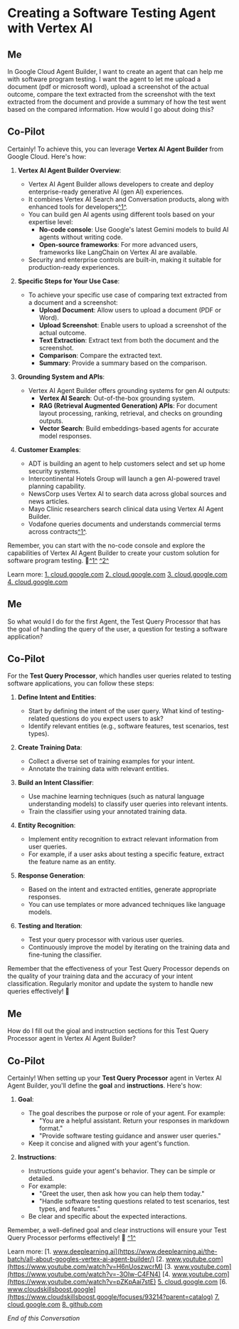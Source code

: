 # Creating a Software Testing Agent with Vertex AI  

## Me
In Google Cloud Agent Builder, I want to create an agent that can help me with software program testing. I want the agent to let me upload a document (pdf or microsoft word), upload a screenshot of the actual outcome, compare the text extracted from the screenshot with the text extracted from the document and provide a summary of how the test went based on the compared information. How would I go about doing this?  

## Co-Pilot
[1]: https://cloud.google.com/blog/products/ai-machine-learning/build-generative-ai-experiences-with-vertex-ai-agent-builder ""
[2]: https://cloud.google.com/docs/get-started/aws-azure-gcp-service-comparison ""
[3]: https://cloud.google.com/generative-ai-app-builder/docs/builder-apis ""
[4]: https://cloud.google.com/generative-ai-app-builder/docs/introduction ""

Certainly! To achieve this, you can leverage **Vertex AI Agent Builder** from Google Cloud. Here's how:

1. **Vertex AI Agent Builder Overview**:
   - Vertex AI Agent Builder allows developers to create and deploy enterprise-ready generative AI (gen AI) experiences.
   - It combines Vertex AI Search and Conversation products, along with enhanced tools for developers[^1^][1].
   - You can build gen AI agents using different tools based on your expertise level:
     - **No-code console**: Use Google's latest Gemini models to build AI agents without writing code.
     - **Open-source frameworks**: For more advanced users, frameworks like LangChain on Vertex AI are available.
   - Security and enterprise controls are built-in, making it suitable for production-ready experiences.

2. **Specific Steps for Your Use Case**:
   - To achieve your specific use case of comparing text extracted from a document and a screenshot:
     - **Upload Document**: Allow users to upload a document (PDF or Word).
     - **Upload Screenshot**: Enable users to upload a screenshot of the actual outcome.
     - **Text Extraction**: Extract text from both the document and the screenshot.
     - **Comparison**: Compare the extracted text.
     - **Summary**: Provide a summary based on the comparison.

3. **Grounding System and APIs**:
   - Vertex AI Agent Builder offers grounding systems for gen AI outputs:
     - **Vertex AI Search**: Out-of-the-box grounding system.
     - **RAG (Retrieval Augmented Generation) APIs**: For document layout processing, ranking, retrieval, and checks on grounding outputs.
     - **Vector Search**: Build embeddings-based agents for accurate model responses.

4. **Customer Examples**:
   - ADT is building an agent to help customers select and set up home security systems.
   - Intercontinental Hotels Group will launch a gen AI-powered travel planning capability.
   - NewsCorp uses Vertex AI to search data across global sources and news articles.
   - Mayo Clinic researchers search clinical data using Vertex AI Agent Builder.
   - Vodafone queries documents and understands commercial terms across contracts[^1^][1].

Remember, you can start with the no-code console and explore the capabilities of Vertex AI Agent Builder to create your custom solution for software program testing. 🚀[^1^][1] [^2^][4]

Learn more: [1. cloud.google.com](https://cloud.google.com/blog/products/ai-machine-learning/build-generative-ai-experiences-with-vertex-ai-agent-builder) 
[2. cloud.google.com](https://cloud.google.com/generative-ai-app-builder/docs/introduction) 
[3. cloud.google.com](https://cloud.google.com/docs/get-started/aws-azure-gcp-service-comparison) 
[4. cloud.google.com](https://cloud.google.com/generative-ai-app-builder/docs/builder-apis)  

## Me
So what would I do for the first Agent, the Test Query Processor that has the goal of handling the query of the user, a question for testing a software application?  

## Co-Pilot
For the **Test Query Processor**, which handles user queries related to testing software applications, you can follow these steps:

1. **Define Intent and Entities**:
   - Start by defining the intent of the user query. What kind of testing-related questions do you expect users to ask?
   - Identify relevant entities (e.g., software features, test scenarios, test types).

2. **Create Training Data**:
   - Collect a diverse set of training examples for your intent.
   - Annotate the training data with relevant entities.

3. **Build an Intent Classifier**:
   - Use machine learning techniques (such as natural language understanding models) to classify user queries into relevant intents.
   - Train the classifier using your annotated training data.

4. **Entity Recognition**:
   - Implement entity recognition to extract relevant information from user queries.
   - For example, if a user asks about testing a specific feature, extract the feature name as an entity.

5. **Response Generation**:
   - Based on the intent and extracted entities, generate appropriate responses.
   - You can use templates or more advanced techniques like language models.

6. **Testing and Iteration**:
   - Test your query processor with various user queries.
   - Continuously improve the model by iterating on the training data and fine-tuning the classifier.

Remember that the effectiveness of your Test Query Processor depends on the quality of your training data and the accuracy of your intent classification. Regularly monitor and update the system to handle new queries effectively! 🌟  

## Me
How do I fill out the gioal and instruction sections for this Test Query Processor agent in Vertex AI Agent Builder?  

## Co-Pilot
[1]: https://www.youtube.com/watch?v=H6nUoszwcrM ""
[2]: https://www.youtube.com/watch?v=-3Olw-C4FN4 ""
[3]: https://www.youtube.com/watch?v=pZKpAai7stE ""
[4]: https://cloud.google.com/blog/products/ai-machine-learning/build-generative-ai-experiences-with-vertex-ai-agent-builder ""
[5]: https://www.deeplearning.ai/the-batch/all-about-googles-vertex-ai-agent-builder/ ""
[6]: https://www.cloudskillsboost.google/focuses/93214?parent=catalog ""
[7]: https://cloud.google.com/dialogflow/vertex/docs/concept/examples ""
[8]: https://github.com/architecturebytes/vertex-ai-agents ""

Certainly! When setting up your **Test Query Processor** agent in Vertex AI Agent Builder, you'll define the **goal** and **instructions**. Here's how:

1. **Goal**:
   - The goal describes the purpose or role of your agent. For example:
     - "You are a helpful assistant. Return your responses in markdown format."
     - "Provide software testing guidance and answer user queries."
   - Keep it concise and aligned with your agent's function.

2. **Instructions**:
   - Instructions guide your agent's behavior. They can be simple or detailed.
   - For example:
     - "Greet the user, then ask how you can help them today."
     - "Handle software testing questions related to test scenarios, test types, and features."
   - Be clear and specific about the expected interactions.

Remember, a well-defined goal and clear instructions will ensure your Test Query Processor performs effectively! 🌟 [^1^][5]

Learn more: [1. www.deeplearning.ai](https://www.deeplearning.ai/the-batch/all-about-googles-vertex-ai-agent-builder/) 
[2. www.youtube.com](https://www.youtube.com/watch?v=H6nUoszwcrM) 
[3. www.youtube.com](https://www.youtube.com/watch?v=-3Olw-C4FN4) 
[4. www.youtube.com](https://www.youtube.com/watch?v=pZKpAai7stE) 
[5. cloud.google.com](https://cloud.google.com/blog/products/ai-machine-learning/build-generative-ai-experiences-with-vertex-ai-agent-builder) 
[6. www.cloudskillsboost.google](https://www.cloudskillsboost.google/focuses/93214?parent=catalog) 
[7. cloud.google.com](https://cloud.google.com/dialogflow/vertex/docs/concept/examples)
[8. github.com](https://github.com/architecturebytes/vertex-ai-agents)  

*End of this Conversation*
